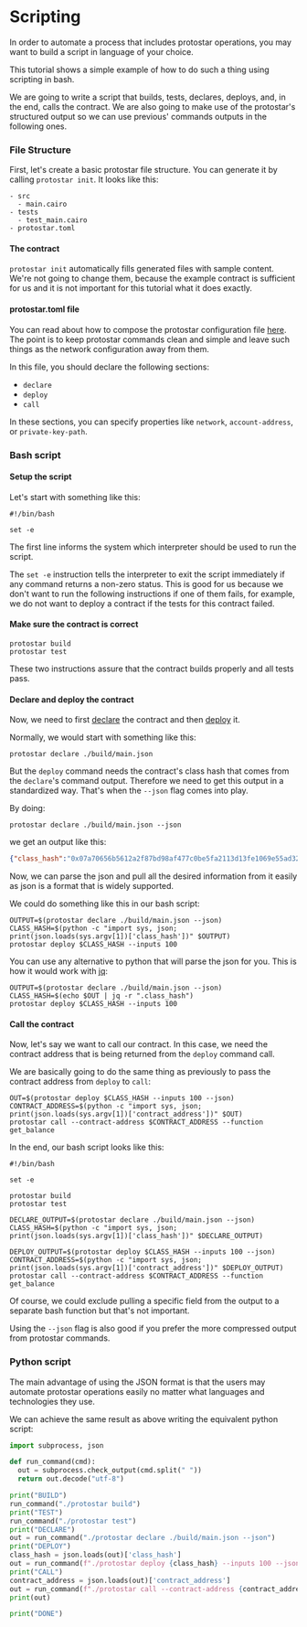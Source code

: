 # Scripting
In order to automate a process that includes protostar operations, you may want to build a script in language of your choice.

This tutorial shows a simple example of how to do such a thing using scripting in bash.

We are going to write a script that builds, tests, declares, deploys, and, in the end, calls the contract. We are also going to make use of the protostar's structured output so we can use previous' commands outputs in the following ones.

### File Structure

First, let's create a basic protostar file structure. You can generate it by calling `protostar init`. It looks like this:

```
- src
  - main.cairo
- tests
  - test_main.cairo
- protostar.toml
```

#### The contract

`protostar init` automatically fills generated files with sample content. We're not going to change them, because the example contract is sufficient for us and it is not important for this tutorial what it does exactly.

#### protostar.toml file

You can read about how to compose the protostar configuration file [here](../04-configuration-file.md). The point is to keep protostar commands clean and simple and leave such things as the network configuration away from them.

In this file, you should declare the following sections:
- `declare`
- `deploy`
- `call`

In these sections, you can specify properties like `network`, `account-address`, or `private-key-path`.

### Bash script

#### Setup the script

Let's start with something like this:

```shell
#!/bin/bash

set -e
```

The first line informs the system which interpreter should be used to run the script.

The `set -e` instruction tells the interpreter to exit the script immediately if any command returns a non-zero status. This is good for us because we don't want to run the following instructions if one of them fails, for example, we do not want to deploy a contract if the tests for this contract failed.

#### Make sure the contract is correct

```shell
protostar build
protostar test
```

These two instructions assure that the contract builds properly and all tests pass.

#### Declare and deploy the contract

Now, we need to first [declare](./03-declare.md) the contract and then [deploy](./04-deploy.md) it.

Normally, we would start with something like this:

```shell
protostar declare ./build/main.json
```

But the `deploy` command needs the contract's class hash that comes from the `declare`'s command output. Therefore we need to get this output in a standardized way. That's when the `--json` flag comes into play.

By doing:

```shell
protostar declare ./build/main.json --json
```

we get an output like this:

```json
{"class_hash":"0x07a70656b5612a2f87bd98af477c0be5fa2113d13fe1069e55ad326a3e6f4fe6","transaction_hash":"0x01f6a2c391d1bd0a51322ba73037ada20e0b30da8232bb86028f813a0d4c1fdb"} 
```

Now, we can parse the json and pull all the desired information from it easily as json is a format that is widely supported.

We could do something like this in our bash script:

```shell
OUTPUT=$(protostar declare ./build/main.json --json)
CLASS_HASH=$(python -c "import sys, json; print(json.loads(sys.argv[1])['class_hash'])" $OUTPUT)
protostar deploy $CLASS_HASH --inputs 100
```

You can use any alternative to python that will parse the json for you. This is how it would work with [jq](https://stedolan.github.io/jq/):

```
OUTPUT=$(protostar declare ./build/main.json --json)
CLASS_HASH=$(echo $OUT | jq -r ".class_hash")
protostar deploy $CLASS_HASH --inputs 100
```

#### Call the contract

Now, let's say we want to call our contract. In this case, we need the contract address that is being returned from the `deploy` command call.

We are basically going to do the same thing as previously to pass the contract address from `deploy` to `call`:

```shell
OUT=$(protostar deploy $CLASS_HASH --inputs 100 --json)
CONTRACT_ADDRESS=$(python -c "import sys, json; print(json.loads(sys.argv[1])['contract_address'])" $OUT)
protostar call --contract-address $CONTRACT_ADDRESS --function get_balance
```

In the end, our bash script looks like this:

```shell
#!/bin/bash

set -e

protostar build
protostar test

DECLARE_OUTPUT=$(protostar declare ./build/main.json --json)
CLASS_HASH=$(python -c "import sys, json; print(json.loads(sys.argv[1])['class_hash'])" $DECLARE_OUTPUT)

DEPLOY_OUTPUT=$(protostar deploy $CLASS_HASH --inputs 100 --json)
CONTRACT_ADDRESS=$(python -c "import sys, json; print(json.loads(sys.argv[1])['contract_address'])" $DEPLOY_OUTPUT)
protostar call --contract-address $CONTRACT_ADDRESS --function get_balance
```

Of course, we could exclude pulling a specific field from the output to a separate bash function but that's not important.

Using the `--json` flag is also good if you prefer the more compressed output from protostar commands.

### Python script

The main advantage of using the JSON format is that the users may automate protostar operations easily no matter what languages and technologies they use.

We can achieve the same result as above writing the equivalent python script:

```python
import subprocess, json

def run_command(cmd):
  out = subprocess.check_output(cmd.split(" "))
  return out.decode("utf-8")

print("BUILD")
run_command("./protostar build")
print("TEST")
run_command("./protostar test")
print("DECLARE")
out = run_command("./protostar declare ./build/main.json --json")
print("DEPLOY")
class_hash = json.loads(out)['class_hash']
out = run_command(f"./protostar deploy {class_hash} --inputs 100 --json")
print("CALL")
contract_address = json.loads(out)['contract_address']
out = run_command(f"./protostar call --contract-address {contract_address} --function get_balance --json")
print(out)

print("DONE")
```

